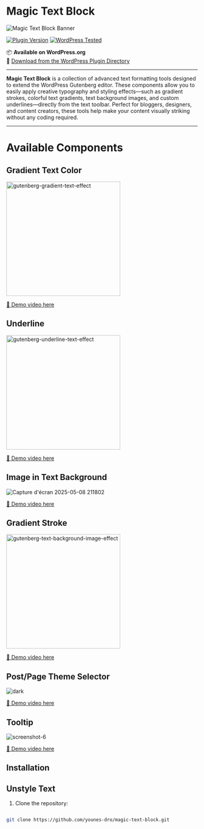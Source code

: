 # Magic Text Block

![Magic Text Block Banner](https://ps.w.org/magic-text-block/assets/banner-772-250.png)

[![Plugin Version](https://img.shields.io/badge/version-1.5.0-blue)](https://wordpress.org/plugins/magic-text-block/)
[![WordPress Tested](https://img.shields.io/badge/WordPress-6.5+-brightgreen)](https://wordpress.org/plugins/magic-text-block/)

📦 **Available on WordPress.org**  
🔗 [Download from the WordPress Plugin Directory](https://wordpress.org/plugins/magic-text-block/)

---
**Magic Text Block** is a collection of advanced text formatting tools designed to extend the WordPress Gutenberg editor. These components allow you to easily apply creative typography and styling effects—such as gradient strokes, colorful text gradients, text background images, and custom underlines—directly from the text toolbar. Perfect for bloggers, designers, and content creators, these tools help make your content visually striking without any coding required.

---

# Available Components

 
## Gradient Text Color

  

<img  src="https://github.com/user-attachments/assets/9a2ea746-6f20-4b34-bb8e-66f17c144aa5"  alt="gutenberg-gradient-text-effect"  width="300">

  

[🎥 Demo video here](https://www.awesomescreenshot.com/video/37866815?key=43be1d30dc3033eba865e0f43c999e60)

  

## Underline

  

<img  src="https://github.com/user-attachments/assets/4ea944ff-159f-43aa-b527-5f4a26d33aa8"  alt="gutenberg-underline-text-effect"  width="300">

  

[🎥 Demo video here](https://www.awesomescreenshot.com/video/37988759?key=fd9f0afb3b41d325b07ef5fcd0f5082b)

  

## Image in Text Background

  

![Capture d'écran 2025-05-08 211802](https://github.com/user-attachments/assets/20e63946-a747-434d-ad38-45c3c762db38)

  

[🎥 Demo video here](https://www.awesomescreenshot.com/video/38083508?key=82ac6ceeec794b24b8e236819a4f1aab)

  

## Gradient Stroke

  

<img  src="https://github.com/user-attachments/assets/579bd1ac-ab0c-4e66-9cea-bb6652b96f5a"  alt="gutenberg-text-background-image-effect"  width="300">

  

[🎥 Demo video here](https://www.awesomescreenshot.com/video/38191755?key=fbc0cdfce82132bd6dd6bd217c64df5b)

  

## Post/Page Theme Selector

  

![dark](https://github.com/user-attachments/assets/2a4227af-c9f9-405b-b97e-80e831577fa6b)

  

[🎥 Demo video here](https://www.awesomescreenshot.com/video/39031925?key=aa41ad83e0eedf3e614060c6e2e05ffb)


 ## Tooltip 

 
![screenshot-6](https://github.com/user-attachments/assets/8a96098a-ccfe-49da-9be2-d7091e86cb2e)

[🎥 Demo video here](https://www.awesomescreenshot.com/video/40571636?key=29e3628e162ef8121e4fec5597cfe10a)

## Installation

## Unstyle Text  

1. Clone the repository:

  

```bash

git clone https://github.com/younes-dro/magic-text-block.git
